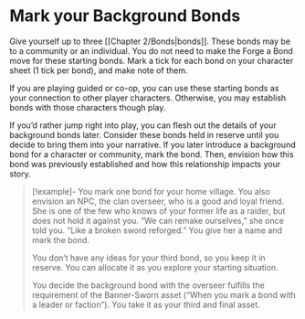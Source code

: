 # Mark your Background Bonds

Give yourself up to three [[Chapter 2/Bonds|bonds]]. These bonds may be to a community or an individual. You do not need to make the Forge a Bond move for these starting bonds. Mark a tick for each bond on your character sheet (1 tick per bond), and make note of them.

If you are playing guided or co-op, you can use these starting bonds as your connection to other player characters. Otherwise, you may establish bonds with those characters though play.

If you’d rather jump right into play, you can flesh out the details of your background bonds later. Consider these bonds held in reserve until you decide to bring them into your narrative. If you later introduce a background bond for a character or community, mark the bond. Then, envision how this bond was previously established and how this relationship impacts your story.
>[!example]-
>You mark one bond for your home village. You also envision an NPC, the clan overseer, who is a good and loyal friend. She is one of the few who knows of your former life as a raider, but does not hold it against you. “We can remake ourselves,” she once told you. “Like a broken sword reforged.” You give her a name and mark the bond.
>
>You don’t have any ideas for your third bond, so you keep it in reserve. You can allocate it as you explore your starting situation.
>
>You decide the background bond with the overseer fulfills the requirement of the Banner-Sworn asset (“When you mark a bond with a leader or faction”). You take it as your third and final asset.